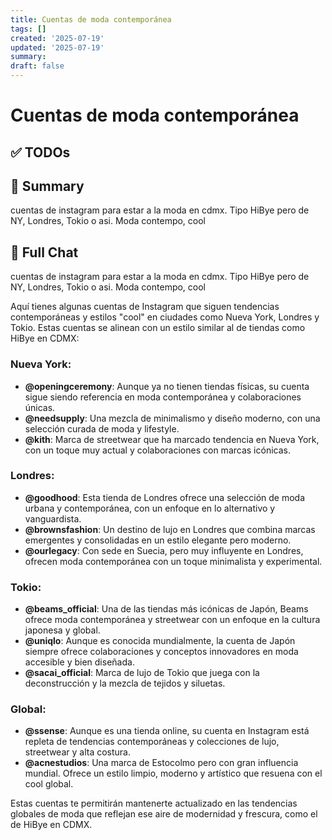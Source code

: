 ```yaml
---
title: Cuentas de moda contemporánea
tags: []
created: '2025-07-19'
updated: '2025-07-19'
summary:
draft: false
---
```


# Cuentas de moda contemporánea

## ✅ TODOs


## 📌 Summary
cuentas de instagram para estar a la moda en cdmx. Tipo HiBye pero de NY, Londres, Tokio o asi. Moda contempo, cool

## 🧠 Full Chat


cuentas de instagram para estar a la moda en cdmx. Tipo HiBye pero de NY, Londres, Tokio o asi. Moda contempo, cool



Aquí tienes algunas cuentas de Instagram que siguen tendencias contemporáneas y estilos "cool" en ciudades como Nueva York, Londres y Tokio. Estas cuentas se alinean con un estilo similar al de tiendas como HiBye en CDMX:

### Nueva York:
- **@openingceremony**: Aunque ya no tienen tiendas físicas, su cuenta sigue siendo referencia en moda contemporánea y colaboraciones únicas.
- **@needsupply**: Una mezcla de minimalismo y diseño moderno, con una selección curada de moda y lifestyle.
- **@kith**: Marca de streetwear que ha marcado tendencia en Nueva York, con un toque muy actual y colaboraciones con marcas icónicas.

### Londres:
- **@goodhood**: Esta tienda de Londres ofrece una selección de moda urbana y contemporánea, con un enfoque en lo alternativo y vanguardista.
- **@brownsfashion**: Un destino de lujo en Londres que combina marcas emergentes y consolidadas en un estilo elegante pero moderno.
- **@ourlegacy**: Con sede en Suecia, pero muy influyente en Londres, ofrecen moda contemporánea con un toque minimalista y experimental.

### Tokio:
- **@beams_official**: Una de las tiendas más icónicas de Japón, Beams ofrece moda contemporánea y streetwear con un enfoque en la cultura japonesa y global.
- **@uniqlo**: Aunque es conocida mundialmente, la cuenta de Japón siempre ofrece colaboraciones y conceptos innovadores en moda accesible y bien diseñada.
- **@sacai_official**: Marca de lujo de Tokio que juega con la deconstrucción y la mezcla de tejidos y siluetas.

### Global:
- **@ssense**: Aunque es una tienda online, su cuenta en Instagram está repleta de tendencias contemporáneas y colecciones de lujo, streetwear y alta costura.
- **@acnestudios**: Una marca de Estocolmo pero con gran influencia mundial. Ofrece un estilo limpio, moderno y artístico que resuena con el cool global.

Estas cuentas te permitirán mantenerte actualizado en las tendencias globales de moda que reflejan ese aire de modernidad y frescura, como el de HiBye en CDMX.